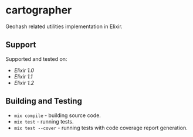 # cartographer

Geohash related utilities implementation in Elixir.

## Support

Supported and tested on:

- *Elixir 1.0*
- *Elixir 1.1*
- *Elixir 1.2*

## Building and Testing

- `mix compile` - building source code.
- `mix test` - running tests.
- `mix test --cover` - running tests with code coverage report generation.
